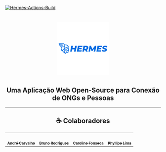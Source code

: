 [![Hermes-Actions-Build](https://github.com/carolfons/hermes/workflows/hermes/badge.svg)](https://github.com/carolfons/hermes/actions)

<h1 align = "center"><img src = "https://github.com/carolfons/hermes/blob/main/logo-hermes.png" width = "170"</h1>
 <h2 align = "center">Uma Aplicação Web Open-Source para Conexão de ONGs e Pessoas</h2>
 
 ----
 
 <h2 align = "center">☕ Colaboradores</h2>
<table align="center">
  <tr align ="center">
    <td align="center"><a href="https://github.com/andreltcarvalho"><img style="border-radius: 50%;" src="https://avatars0.githubusercontent.com/u/53447567?s=460&v=4" width="100px;" alt=""/><br /><sub><b>André Carvalho</b></sub></a><br /></td>
   <td align="center"><a href="https://github.com/bruno-rodrigues-d"><img style="border-radius: 50%;" src="https://avatars.githubusercontent.com/u/53447615?v=4" width="100px;" alt=""/><br /><sub><b>Bruno Rodrigues</b></sub></a><br /></td>
   <td align="center"><a href="https://github.com/carolfons"><img style="border-radius: 50%;" src="https://avatars.githubusercontent.com/u/45009920?v=4" width="100px;" alt=""/><br /><sub><b>Caroline Fonseca</b></sub></a><br /></td>
   <td align="center"><a href="https://github.com/phillima"><img style="border-radius: 50%;" src="https://avatars.githubusercontent.com/u/6624233?v=4" width="100px;" alt=""/><br /><sub><b>Phyllipe Lima</b></sub></a><br /></td>
 </tr>
